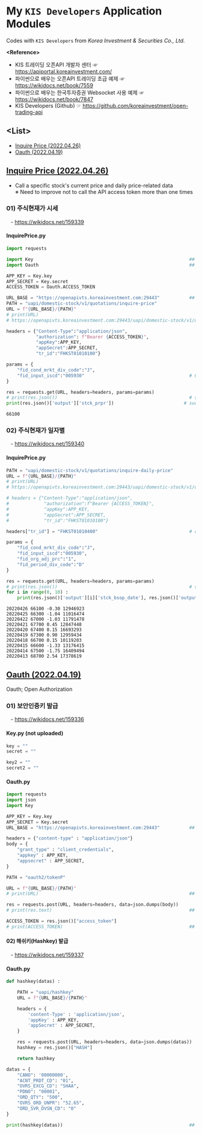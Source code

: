 # My `KIS Developers` Application Modules

Codes with `KIS Developers` from *Korea Investment & Securities Co., Ltd.*


**\<Reference>**  
- KIS 트레이딩 오픈API 개발자 센터 ☞ https://apiportal.koreainvestment.com/
- 파이썬으로 배우는 오픈API 트레이딩 초급 예제 ☞ https://wikidocs.net/book/7559
- 파이썬으로 배우는 한국투자증권 Websocket 사용 예제 ☞ https://wikidocs.net/book/7847
- KIS Developers (Github) ☞ https://github.com/koreainvestment/open-trading-api


## \<List>
- [Inquire Price (2022.04.26)]()
- [Oauth (2022.04.19)](#oauth-20220419)


## [Inquire Price (2022.04.26)](#list)

- Call a specific stock's current price and daily price-related data  
※ Need to improve not to call the API access token more than one times

### 01) 주식현재가 시세
&nbsp;&nbsp; - https://wikidocs.net/159339

#### InquirePrice.py
```python
import requests

import Key                                                          ## save keys seperately
import Oauth                                                        ## call Oauth.ACCESS_TOKEN

APP_KEY = Key.key
APP_SECRET = Key.secret
ACCESS_TOKEN = Oauth.ACCESS_TOKEN
```
```python
URL_BASE = "https://openapivts.koreainvestment.com:29443"           ## 모의투자
PATH = "uapi/domestic-stock/v1/quotations/inquire-price"
URL = f"{URL_BASE}/{PATH}"
# print(URL)
# https://openapivts.koreainvestment.com:29443/uapi/domestic-stock/v1/quotations/inquire-price

headers = {"Content-Type":"application/json", 
           "authorization": f"Bearer {ACCESS_TOKEN}",
           "appKey":APP_KEY,
           "appSecret":APP_SECRET,
           "tr_id":"FHKST01010100"}

params = {
    "fid_cond_mrkt_div_code":"J",
    "fid_input_iscd":"005930"                                       # 005930; 삼성전자
}

res = requests.get(URL, headers=headers, params=params)
# print(res.json())                                                 # success; call all data
print(res.json()['output']['stck_prpr'])                          # success
```
```
66100
```

### 02) 주식현재가 일자별
&nbsp;&nbsp; - https://wikidocs.net/159340

#### InquirePrice.py
```python
PATH = "uapi/domestic-stock/v1/quotations/inquire-daily-price"
URL = f"{URL_BASE}/{PATH}"
# print(URL)
# https://openapivts.koreainvestment.com:29443/uapi/domestic-stock/v1/quotations/inquire-daily-price

# headers = {"Content-Type":"application/json",
#             "authorization":f"Bearer {ACCESS_TOKEN}",
#             "appKey":APP_KEY,
#             "appSecret":APP_SECRET,
#             "tr_id":"FHKST01010100"}

headers["tr_id"] = "FHKST01010400"                                  # change only 'tr_id' among the parameters in 'headers'

params = {
    "fid_cond_mrkt_div_code":"J",
    "fid_input_iscd":"005930",
    "fid_org_adj_prc":"1",
    "fid_period_div_code":"D"
}

res = requests.get(URL, headers=headers, params=params)
# print(res.json())                                                 # success; call all data
for i in range(0, 10) :
    print(res.json()['output'][i]['stck_bsop_date'], res.json()['output'][i]['stck_clpr'], res.json()['output'][i]['prdy_ctrt'], res.json()['output'][i]['acml_vol'])
```
```
20220426 66100 -0.30 12946923
20220425 66300 -1.04 11016474
20220422 67000 -1.03 11791478
20220421 67700 0.45 12847448
20220420 67400 0.15 16693293
20220419 67300 0.90 12959434
20220418 66700 0.15 10119203
20220415 66600 -1.33 13176415
20220414 67500 -1.75 16409494
20220413 68700 2.54 17378619
```


## [Oauth (2022.04.19)](#list)

Oauth; Open Authorization

### 01) 보안인증키 발급
&nbsp;&nbsp; - https://wikidocs.net/159336

#### Key.py (not uploaded)
```python
key = ""
secret = ""

key2 = ""
secret2 = ""
```

#### Oauth.py
```python
import requests
import json
import Key
```
```python
APP_KEY = Key.key
APP_SECRET = Key.secret
URL_BASE = "https://openapivts.koreainvestment.com:29443"           ## 모의투자

headers = {"content-type" : "application/json"}
body = {
    "grant_type" : "client_credentials",
    "appkey" : APP_KEY, 
    "appsecret" : APP_SECRET,
}

PATH = "oauth2/tokenP"

URL = f"{URL_BASE}/{PATH}"
# print(URL)                                                        ## https://openapivts.koreainvestment.com:29443/oauth2/token

res = requests.post(URL, headers=headers, data=json.dumps(body))
# print(res.text)                                                   ## {"access_token":"ACCESS_TOKEN","token_type":"Bearer","expires_in":86400}

ACCESS_TOKEN = res.json()["access_token"]
# print(ACCESS_TOKEN)                                               ## Success
```

#### 02) 해쉬키(Hashkey) 발급
&nbsp;&nbsp; - https://wikidocs.net/159337

#### Oauth.py
```python
def hashkey(datas) :

    PATH = "uapi/hashkey"
    URL = f"{URL_BASE}/{PATH}"

    headers = {
        'content-Type' : 'application/json',
        'appKey' : APP_KEY,
        'appSecret' : APP_SECRET,
    }

    res = requests.post(URL, headers=headers, data=json.dumps(datas))
    hashkey = res.json()["HASH"]

    return hashkey
```
```python
datas = {
    "CANO": '00000000',
    "ACNT_PRDT_CD": "01",
    "OVRS_EXCG_CD": "SHAA",
    "PDNO": "00001",
    "ORD_QTY": "500",
    "OVRS_ORD_UNPR": "52.65",
    "ORD_SVR_DVSN_CD": "0"
}

print(hashkey(datas))                                               ## Success
```